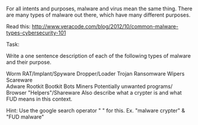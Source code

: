 For all intents and purposes, malware and virus mean the same thing. There are many types of malware out there, which have many different purposes. 

Read this: http://www.veracode.com/blog/2012/10/common-malware-types-cybersecurity-101



Task: 

Write a one sentence description of each of the following types of malware and their purpose.

Worm
RAT/Implant/Spyware
Dropper/Loader
Trojan
 Ransomware
Wipers
Scareware	    
Adware
Rootkit
Bootkit
Bots
Miners
Potentially unwanted programs/ Browser "Helpers"/Shareware
Also describe what a crypter is and what FUD means in this context. 

Hint: Use the google search operator " " for this. Ex. "malware crypter" & "FUD malware"
